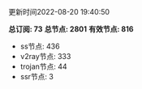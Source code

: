 更新时间2022-08-20 19:40:50

**总订阅: 73**
**总节点: 2801**
**有效节点: 816**
- ss节点: 436
- v2ray节点: 333
- trojan节点: 44
- ssr节点: 3
